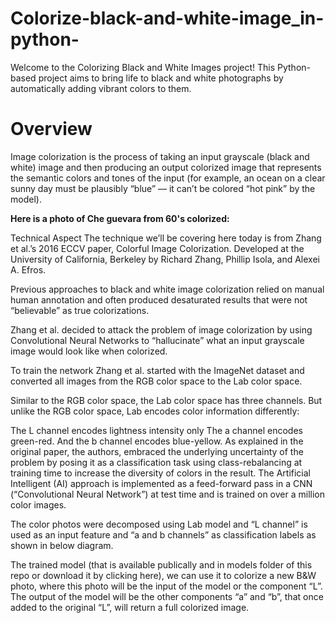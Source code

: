 # Colorize-black-and-white-image_in-python-
Welcome to the Colorizing Black and White Images project! This Python-based project aims to bring life to black and white photographs by automatically adding vibrant colors to them.


# Overview
Image colorization is the process of taking an input grayscale (black and white) image and then producing an output colorized image that represents the semantic colors and tones of the input (for example, an ocean on a clear sunny day must be plausibly “blue” — it can’t be colored “hot pink” by the model).


**Here is a photo of Che guevara from 60's colorized:**




Technical Aspect
The technique we’ll be covering here today is from Zhang et al.’s 2016 ECCV paper, Colorful Image Colorization. Developed at the University of California, Berkeley by Richard Zhang, Phillip Isola, and Alexei A. Efros.

Previous approaches to black and white image colorization relied on manual human annotation and often produced desaturated results that were not “believable” as true colorizations.

Zhang et al. decided to attack the problem of image colorization by using Convolutional Neural Networks to “hallucinate” what an input grayscale image would look like when colorized.

To train the network Zhang et al. started with the ImageNet dataset and converted all images from the RGB color space to the Lab color space.

Similar to the RGB color space, the Lab color space has three channels. But unlike the RGB color space, Lab encodes color information differently:

The L channel encodes lightness intensity only
The a channel encodes green-red.
And the b channel encodes blue-yellow.
As explained in the original paper, the authors, embraced the underlying uncertainty of the problem by posing it as a classification task using class-rebalancing at training time to increase the diversity of colors in the result. The Artificial Intelligent (AI) approach is implemented as a feed-forward pass in a CNN (“Convolutional Neural Network”) at test time and is trained on over a million color images.

The color photos were decomposed using Lab model and “L channel” is used as an input feature and “a and b channels” as classification labels as shown in below diagram.



The trained model (that is available publically and in models folder of this repo or download it by clicking here), we can use it to colorize a new B&W photo, where this photo will be the input of the model or the component “L”. The output of the model will be the other components “a” and “b”, that once added to the original “L”, will return a full colorized image.
